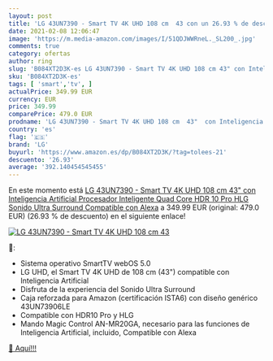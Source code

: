 ```yaml
---
layout: post
title: 'LG 43UN7390 - Smart TV 4K UHD 108 cm  43 con un 26.93 % de descuento'
date: 2021-02-08 12:06:47
image: 'https://m.media-amazon.com/images/I/51QDJWWRneL._SL200_.jpg'
comments: true
category: ofertas
author: ring
slug: 'B084XT2D3K-es LG 43UN7390 - Smart TV 4K UHD 108 cm 43" con Inteligencia...'
sku: 'B084XT2D3K-es'
tags: [ 'smart','tv', ]
actualPrice: 349.99 EUR
currency: EUR
price: 349.99
comparePrice: 479.0 EUR
prodname: 'LG 43UN7390 - Smart TV 4K UHD 108 cm  43"  con Inteligencia Artificial  Procesador Inteligente Quad Core  HDR 10 Pro  HLG  Sonido Ultra Surround  Compatible con Alexa'
country: 'es'
flag: '🇪🇸'
brand: 'LG'
buyurl: 'https://www.amazon.es/dp/B084XT2D3K/?tag=tolees-21'
descuento: '26.93'
average: '392.140454545455'
---
```


En este momento está [LG 43UN7390 - Smart TV 4K UHD 108 cm  43"  con Inteligencia Artificial  Procesador Inteligente Quad Core  HDR 10 Pro  HLG  Sonido Ultra Surround  Compatible con Alexa](https://www.amazon.es/dp/B084XT2D3K/?tag=tolees-21) a 349.99 EUR (original: 479.0 EUR) (26.93 %  de descuento) en el siguiente enlace!

[![LG 43UN7390 - Smart TV 4K UHD 108 cm  43](https://m.media-amazon.com/images/I/51QDJWWRneL._SL200_.jpg)](https://www.amazon.es/dp/B084XT2D3K/?tag=tolees-21)

🔎:

- Sistema operativo SmartTV webOS 5.0
- LG UHD, el Smart TV 4K UHD de 108 cm (43") compatible con Inteligencia Artificial
- Disfruta de la experiencia del Sonido Ultra Surround
- Caja reforzada para Amazon (certificación ISTA6) con diseño genérico 43UN73906LE
- Compatible con HDR10 Pro y HLG
- Mando Magic Control AN-MR20GA, necesario para las funciones de Inteligencia Artificial, incluido, Compatible con Alexa

[🛒 Aquí!!!](https://www.amazon.es/dp/B084XT2D3K/?tag=tolees-21)
